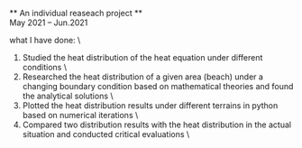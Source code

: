 ** An individual reaseach project ** \
May 2021 – Jun.2021

what I have done: \
1. Studied the heat distribution of the heat equation under different conditions \
2. Researched the heat distribution of a given area (beach) under a changing boundary condition based on mathematical theories and found the analytical solutions \
3. Plotted the heat distribution results under different terrains in python based on numerical iterations \
4. Compared two distribution results with the heat distribution in the actual situation and conducted critical evaluations \
